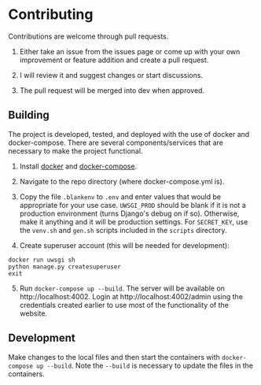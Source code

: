 # Contributing
Contributions are welcome through pull requests. 

1. Either take an issue from the issues page or come 
up with your own improvement or feature addition
and create a pull request. 

2. I will review it and suggest changes or start 
discussions.

3. The pull request will be merged into dev when
approved.

## Building
The project is developed, tested, and deployed with the
use of docker and docker-compose. There are several 
components/services that are necessary to make the project
functional. 

1. Install [docker](https://docs.docker.com/install/) and 
[docker-compose](https://docs.docker.com/compose/install/).

2. Navigate to the repo directory (where docker-compose.yml 
is).

3. Copy the file `.blankenv` to `.env` and enter values that
would be appropriate for your use case. `UWSGI_PROD` should be blank
if it is not a production environment (turns Django's debug on 
if so). Otherwise, make it anything and it will be production settings.
For `SECRET_KEY`, use the `venv.sh` and `gen.sh` scripts included
in the `scripts` directory.


4. Create superuser account (this will be needed for development):
```
docker run uwsgi sh
python manage.py createsuperuser
exit
```

5. Run `docker-compose up --build`. The server will be available
on http://localhost:4002. Login at http://localhost:4002/admin
using the credentials created earlier to use most of the 
functionality of the website.

## Development
Make changes to the local files and then start the containers with
`docker-compose up --build`. Note the `--build` is necessary to update
the files in the containers.

